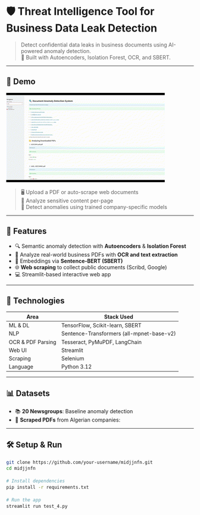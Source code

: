 # 🛡️ Threat Intelligence Tool for Business Data Leak Detection

> Detect confidential data leaks in business documents using AI-powered anomaly detection.  
> 🧠 Built with Autoencoders, Isolation Forest, OCR, and SBERT.  


---

## 📸 Demo

![App Demo](demo.gif) <!-- Replace with actual GIF filename -->

> 🖥️ Upload a PDF or auto-scrape web documents  
> 🧠 Analyze sensitive content per-page  
> 🔎 Detect anomalies using trained company-specific models  

---

## 🚀 Features

- 🔍 Semantic anomaly detection with **Autoencoders** & **Isolation Forest**
- 📄 Analyze real-world business PDFs with **OCR and text extraction**
- 🧠 Embeddings via **Sentence-BERT (SBERT)**
- 🌐 **Web scraping** to collect public documents (Scribd, Google)
- 💻 Streamlit-based interactive web app

---

## 🧠 Technologies

| Area              | Stack Used |
|-------------------|------------|
| ML & DL           | TensorFlow, Scikit-learn, SBERT |
| NLP               | Sentence-Transformers (all-mpnet-base-v2) |
| OCR & PDF Parsing | Tesseract, PyMuPDF, LangChain |
| Web UI            | Streamlit |
| Scraping          | Selenium |
| Language          | Python 3.12 |

---

## 📊 Datasets 

- 📚 **20 Newsgroups**: Baseline anomaly detection
- 🏢 **Scraped PDFs** from Algerian companies:


---

## 🛠️ Setup & Run

```bash
git clone https://github.com/your-username/midjjnfn.git
cd midjjnfn

# Install dependencies
pip install -r requirements.txt

# Run the app
streamlit run test_4.py
